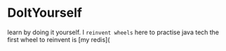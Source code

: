 # DoItYourself

learn by doing it yourself.  I `reinvent wheels` here to practise java tech
the first wheel to reinvent is  [my redis](
